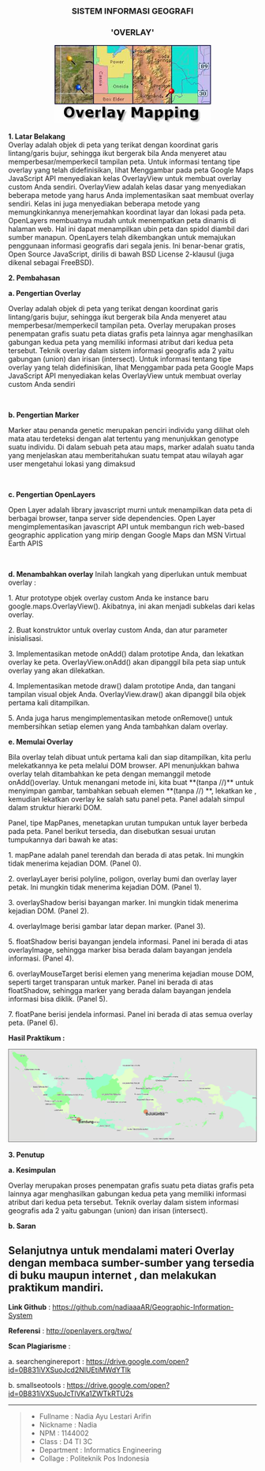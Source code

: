 <h3 align="center">SISTEM INFORMASI GEOGRAFI</h3>
<h3 align="center">
'OVERLAY'
</h3>


<p align="center">
  <img src="https://github.com/nadiaaaAR/Geographic-Information-System/blob/master/img/overlay.jpg">
</p>


**1. Latar Belakang**<br>
Overlay adalah objek di peta yang terikat dengan koordinat garis lintang/garis bujur, sehingga ikut bergerak bila Anda menyeret atau memperbesar/memperkecil tampilan peta. Untuk informasi tentang tipe overlay yang telah didefinisikan, lihat Menggambar pada peta Google Maps JavaScript API menyediakan kelas OverlayView untuk membuat overlay custom Anda sendiri. OverlayView adalah kelas dasar yang menyediakan beberapa metode yang harus Anda implementasikan saat membuat overlay sendiri. Kelas ini juga menyediakan beberapa metode yang memungkinkannya menerjemahkan koordinat layar dan lokasi pada peta. 
OpenLayers membuatnya mudah untuk menempatkan peta dinamis di halaman web. Hal ini dapat menampilkan ubin peta dan spidol diambil dari sumber manapun. OpenLayers telah dikembangkan untuk memajukan penggunaan informasi geografis dari segala jenis. Ini benar-benar gratis, Open Source JavaScript, dirilis di bawah BSD License 2-klausul (juga dikenal sebagai FreeBSD).

**2. Pembahasan**<br>

**a.	Pengertian Overlay**
<p>Overlay adalah objek di peta yang terikat dengan koordinat garis lintang/garis bujur, sehingga ikut bergerak bila Anda menyeret atau memperbesar/memperkecil tampilan peta. Overlay merupakan proses penempatan grafis suatu peta diatas grafis peta lainnya agar menghasilkan gabungan kedua peta yang memiliki informasi atribut dari kedua peta tersebut. Teknik overlay dalam sistem informasi geografis ada 2 yaitu gabungan (union) dan irisan (intersect). Untuk informasi tentang tipe overlay yang telah didefinisikan, lihat Menggambar pada peta Google Maps JavaScript API menyediakan kelas OverlayView untuk membuat overlay custom Anda sendiri</p><br>

**b.	Pengertian Marker**
<p>Marker atau penanda genetic merupakan penciri individu yang dilihat oleh mata atau terdeteksi dengan alat tertentu yang menunjukkan genotype suatu individu. Di dalam sebuah peta atau maps, marker adalah suatu tanda yang menjelaskan atau memberitahukan suatu tempat atau wilayah agar user mengetahui lokasi yang dimaksud</p><br>

**c.	Pengertian OpenLayers**
<p>Open Layer adalah library javascript murni untuk menampilkan data peta di berbagai browser, tanpa server side dependencies. Open Layer mengimplementasikan javascript API untuk membangun rich web-based geographic application yang mirip dengan Google Maps dan MSN Virtual Earth APIS</p><br>

**d.	Menambahkan overlay**
Inilah langkah yang diperlukan untuk membuat overlay :<br>

<p>1.	Atur prototype objek overlay custom Anda ke instance baru google.maps.OverlayView(). Akibatnya, ini akan menjadi subkelas dari kelas overlay.</p>
<p>2.	Buat konstruktor untuk overlay custom Anda, dan atur parameter inisialisasi.</p>
<p>3.	Implementasikan metode onAdd() dalam prototipe Anda, dan lekatkan overlay ke peta. OverlayView.onAdd() akan dipanggil bila peta siap untuk overlay yang akan dilekatkan.</p>
<p>4.	Implementasikan metode draw() dalam prototipe Anda, dan tangani tampilan visual objek Anda. OverlayView.draw() akan dipanggil bila objek pertama kali ditampilkan.</p>
<p>5.	Anda juga harus mengimplementasikan metode onRemove() untuk membersihkan setiap elemen yang Anda tambahkan dalam overlay.</p>


**e.	Memulai Overlay**
<p>Bila overlay telah dibuat untuk pertama kali dan siap ditampilkan, kita perlu melekatkannya ke peta melalui DOM browser. API menunjukkan bahwa overlay telah ditambahkan ke peta dengan memanggil metode onAdd()overlay. Untuk menangani metode ini, kita buat <//div//> **(tanpa //)** untuk menyimpan gambar, tambahkan sebuah elemen <//img//> **(tanpa //) **, lekatkan ke <//div//>, kemudian lekatkan overlay ke salah satu panel peta. Panel adalah simpul dalam struktur hierarki DOM.</p>
Panel, tipe MapPanes, menetapkan urutan tumpukan untuk layer berbeda pada peta. Panel berikut tersedia, dan disebutkan sesuai urutan tumpukannya dari bawah ke atas:<p>
<p>1.	mapPane adalah panel terendah dan berada di atas petak. Ini mungkin tidak menerima kejadian DOM. (Panel 0).</p>
<p>2.	overlayLayer berisi polyline, poligon, overlay bumi dan overlay layer petak. Ini mungkin tidak menerima kejadian DOM. (Panel 1).</p>
<p>3.	overlayShadow berisi bayangan marker. Ini mungkin tidak menerima kejadian DOM. (Panel 2).</p>
<p>4.	overlayImage berisi gambar latar depan marker. (Panel 3).</p>
<p>5.	floatShadow berisi bayangan jendela informasi. Panel ini berada di atas overlayImage, sehingga marker bisa berada dalam bayangan jendela informasi. (Panel 4).</p>
<p>6.	overlayMouseTarget berisi elemen yang menerima kejadian mouse DOM, seperti target transparan untuk marker. Panel ini berada di atas floatShadow, sehingga marker yang berada dalam bayangan jendela informasi bisa diklik. (Panel 5).</p>
<p>7.	floatPane berisi jendela informasi. Panel ini berada di atas semua overlay peta. (Panel 6).</p></p>
<!--/
<!DOCTYPE html>
<html>
  <head>
    <title>Overlay</title>
    <link rel="stylesheet" href="https://openlayers.org/en/v3.20.1/css/ol.css" type="text/css">
    he line below is only needed for old environments like Internet Explorer and Android 4.x 
    <script src="https://cdn.polyfill.io/v2/polyfill.min.js?features=requestAnimationFrame,Element.prototype.classList,URL"></script>
    <script src="https://openlayers.org/en/v3.20.1/build/ol.js"></script>
    <script src="https://code.jquery.com/jquery-2.2.3.min.js"></script>
    <link rel="stylesheet" href="https://maxcdn.bootstrapcdn.com/bootstrap/3.3.6/css/bootstrap.min.css">
    <script src="https://maxcdn.bootstrapcdn.com/bootstrap/3.3.6/js/bootstrap.min.js"></script>
    <style>
      #marker {
        width: 30px;
        height: 30px;
        border: 7px solid #088;
        border-radius: 60px;
        background-color: #0000CD;
        opacity: 3.0;

      }
      #bandung {
        text-decoration: none;
        color: #FF0000;
        font-size: 11pt;
        font-weight: bold;
      }
      #marker1 {
        width: 30px;
        height: 30px;
        border: 7px solid #088;
        border-radius: 60px;
        background-color: #0000CD;
        opacity: 3.0;
      }
      #bulukumba {
        text-decoration: none;
        color: #FF0000;
        font-size: 11pt;
        font-weight: bold;
      }

.popover-content {
        min-width: 180px;
      }
    </style>
  </head>
  <body>
    <div id="map" class="map"></div>
    <div style="display: none;">
      Clickable label for Vienna 
      <a class="overlay" id="bandung" target="_blank" href="https://id.wikipedia.org/wiki/Kota_Bandung">Bandung</a>
      <div id="marker" title="Marker"></div>
      Clickable label for Vienna 
      <a class="overlay" id”bulukumba" target="_blank" href="https://id.wikipedia.org/wiki/bulukumba">Bulukumba</a>
      <div id="marker1" title="Marker"></div>
      Popup 
      <div id="popup" title="Welcome to My Maps"></div>
    </div>
    <script>

      var map = new ol.Map({
        layers: [
          new ol.layer.Tile({
            source: new ol.source.XYZ({
              url: 'https://map.vas.web.id/wmts/agm/webmercator/{z}/{x}/{y}.png'
            })
          })
        ],
        target: 'map',
        view: new ol.View({
          center: ol.proj.transform([118.015776, -2.6000285], 'EPSG:4326', 'EPSG:3857'),
          zoom: 5
        })
      });

      var pos = ol.proj.fromLonLat([107.609810,-6.914744]);

      // Vienna marker
      var marker = new ol.Overlay({
        position: pos,
        positioning: 'center-center',
        element: document.getElementById('marker'),
        stopEvent: false
      });
      map.addOverlay(marker);

// Vienna label
      var bandung = new ol.Overlay({
        position: pos,
        element: document.getElementById('bandung')
      });
      map.addOverlay(bandung);

      var pos1 = ol.proj.fromLonLat([105.3794937,-6.4457721]);

      // Vienna marker
      var marker1 = new ol.Overlay({
        position: pos1,
        positioning: 'center-center',
        element: document.getElementById('marker1'),
        stopEvent: false
      });
      map.addOverlay(marker1);

      // Vienna label
      var bulukumba = new ol.Overlay({
        position: pos1,
        element: document.getElementById('bulukumba')
      });
      map.addOverlay(bulukumba);

      // Popup showing the position the user clicked
      var popup = new ol.Overlay({
        element: document.getElementById('popup')
      });
      map.addOverlay(popup);

      map.on('click', function(evt) {
        var element = popup.getElement();
        var coordinate = evt.coordinate;
        var hdms = ol.coordinate.toStringHDMS(ol.proj.transform(
            coordinate, 'EPSG:3857', 'EPSG:4326'));

        $(element).popover('destroy');
        popup.setPosition(coordinate);
        // the keys are quoted to prevent renaming in ADVANCED mode.
        $(element).popover({
          'placement': 'top',
          'animation': false,
          'html': true,
          'content': '<p>The location you clicked was:</p><code>' + hdms + '</code>'
        });
        $(element).popover('show');
      });
    </script>
  </body>
</html> 
-->

**Hasil Praktikum :**

<p align="center">
  <img src="https://github.com/nadiaaaAR/Geographic-Information-System/blob/master/img/map.PNG">
</p>

**3. Penutup**

**a. Kesimpulan**

Overlay merupakan proses penempatan grafis suatu peta diatas grafis peta lainnya agar menghasilkan gabungan kedua peta yang memiliki informasi atribut dari kedua peta tersebut. Teknik overlay dalam sistem informasi geografis ada 2 yaitu gabungan (union) dan irisan (intersect).

**b. Saran**

Selanjutnya untuk mendalami materi Overlay  dengan membaca sumber-sumber yang tersedia di buku maupun internet , dan melakukan praktikum mandiri.
-------

**Link Github** 	            :  https://github.com/nadiaaaAR/Geographic-Information-System<br>

**Referensi**	                :  http://openlayers.org/two/<br>

**Scan Plagiarisme**          : <br>
   
a. searchenginereport     :   https://drive.google.com/open?id=0B831iVXSuoJcd2NlUEtiMWdYTlk <br>
        
                       
b. smallseotools	      :   https://drive.google.com/open?id=0B831iVXSuoJcTlVKa1ZWTkRTU2s<br>

                      
-------

> - Fullname 				 : Nadia Ayu Lestari Arifin
> - Nickname 				 : Nadia
> - NPM		 				 : 1144002
> - Class	 				 : D4 TI 3C
> - Department  		     : Informatics Engineering
> - Collage					 : Politeknik Pos Indonesia


